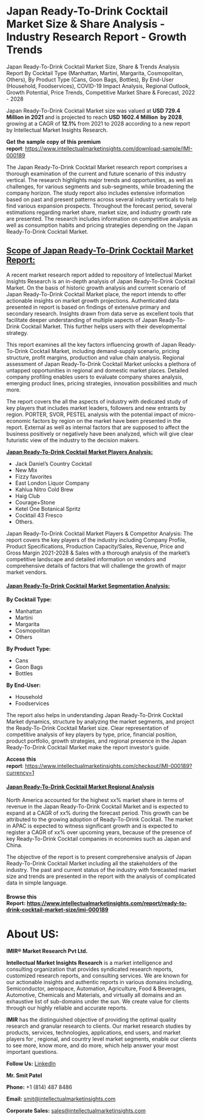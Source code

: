<h1>Japan Ready-To-Drink Cocktail Market Size &amp; Share Analysis - Industry Research Report - Growth Trends</h1>
<p>Japan Ready-To-Drink Cocktail Market Size, Share &amp; Trends Analysis Report By Cocktail Type (Manhattan, Martini, Margarita, Cosmopolitan, Others), By Product Type (Cans, Goon Bags, Bottles), By End-User (Household, Foodservices), COVID-19 Impact Analysis, Regional Outlook, Growth Potential, Price Trends, Competitive Market Share &amp; Forecast, 2022 - 2028</p>
<p>Japan Ready-To-Drink Cocktail Market size was valued at&nbsp;<strong>USD 729.4 Million in 2021</strong>&nbsp;and is projected to reach&nbsp;<strong>USD 1602.4 Million&nbsp; by 2028</strong>, growing at a CAGR of&nbsp;<strong>12.1%</strong>&nbsp;from 2021 to 2028 according to a new report by Intellectual Market Insights Research.</p>
<p>𝐆𝐞𝐭 𝐭𝐡𝐞 𝐬𝐚𝐦𝐩𝐥𝐞 𝐜𝐨𝐩𝐲 𝐨𝐟 𝐭𝐡𝐢𝐬 𝐩𝐫𝐞𝐦𝐢𝐮𝐦 𝐫𝐞𝐩𝐨𝐫𝐭:&nbsp;<a href="https://www.intellectualmarketinsights.com/download-sample/IMI-000189">https://www.intellectualmarketinsights.com/download-sample/IMI-000189</a>&nbsp;</p>
<p>The Japan Ready-To-Drink Cocktail Market research report comprises a thorough examination of the current and future scenario of this industry vertical. The research highlights major trends and opportunities, as well as challenges, for various segments and sub-segments, while broadening the company horizon. The study report also includes extensive information based on past and present patterns across several industry verticals to help find various expansion prospects. Throughout the forecast period, several estimations regarding market share, market size, and industry growth rate are presented. The research includes information on competitive analysis as well as consumption habits and pricing strategies depending on the Japan Ready-To-Drink Cocktail Market.</p>
<h2><u>Scope of Japan Ready-To-Drink Cocktail Market Report:</u></h2>
<p>A recent market research report added to repository of Intellectual Market Insights Research is an in-depth analysis of Japan Ready-To-Drink Cocktail Market. On the basis of historic growth analysis and current scenario of Japan Ready-To-Drink Cocktail Market place, the report intends to offer actionable insights on market growth projections. Authenticated data presented in report is based on findings of extensive primary and secondary research. Insights drawn from data serve as excellent tools that facilitate deeper understanding of multiple aspects of Japan Ready-To-Drink Cocktail Market. This further helps users with their developmental strategy.</p>
<p>This report examines all the key factors influencing growth of Japan Ready-To-Drink Cocktail Market, including demand-supply scenario, pricing structure, profit margins, production and value chain analysis. Regional assessment of Japan Ready-To-Drink Cocktail Market unlocks a plethora of untapped opportunities in regional and domestic market places. Detailed company profiling enables users to evaluate company shares analysis, emerging product lines, pricing strategies, innovation possibilities and much more.</p>
<p>The report covers the all the aspects of industry with dedicated study of key players that includes market leaders, followers and new entrants by region. PORTER, SVOR, PESTEL analysis with the potential impact of micro-economic factors by region on the market have been presented in the report. External as well as internal factors that are supposed to affect the business positively or negatively have been analyzed, which will give clear futuristic view of the industry to the decision makers.</p>
<p><strong><u>Japan Ready-To-Drink Cocktail Market Players Analysis:</u></strong></p>
<ul>
<li>Jack Daniel&rsquo;s Country Cocktail&nbsp;</li>
<li>New Mix&nbsp;</li>
<li>Fizzy favorites&nbsp;</li>
<li>East London Liquor Company&nbsp;</li>
<li>Kahlua Nitro Cold Brew&nbsp;</li>
<li>Haig Club&nbsp;</li>
<li>Courage+Stone&nbsp;</li>
<li>Ketel One Botanical Spritz&nbsp;</li>
<li>Cocktail 43 Fresco</li>
<li>Others.</li>
</ul>
<p>Japan Ready-To-Drink Cocktail Market Players &amp; Competitor Analysis: The report covers the key players of the industry including Company Profile, Product Specifications, Production Capacity/Sales, Revenue, Price and Gross Margin 2021-2028 &amp; Sales with a thorough analysis of the market&rsquo;s competitive landscape and detailed information on vendors and comprehensive details of factors that will challenge the growth of major market vendors.</p>
<h4><strong><u>Japan Ready-To-Drink Cocktail Market Segmentation Analysis:</u></strong></h4>
<p><strong>By Cocktail Type:</strong></p>
<ul>
<li>Manhattan</li>
<li>Martini</li>
<li>Margarita</li>
<li>Cosmopolitan</li>
<li>Others</li>
</ul>
<p><strong>By Product Type:</strong></p>
<ul>
<li>Cans</li>
<li>Goon Bags</li>
<li>Bottles</li>
</ul>
<p><strong>By End-User:</strong></p>
<ul>
<li>Household</li>
<li>Foodservices</li>
</ul>
<p>The report also helps in understanding Japan Ready-To-Drink Cocktail Market dynamics, structure by analyzing the market segments, and project the Ready-To-Drink Cocktail&nbsp;Market size. Clear representation of competitive analysis of key players by type, price, financial position, product portfolio, growth strategies, and regional presence in the Japan Ready-To-Drink Cocktail Market make the report investor&rsquo;s guide.</p>
<p>𝐀𝐜𝐜𝐞𝐬𝐬 𝐭𝐡𝐢𝐬 𝐫𝐞𝐩𝐨𝐫𝐭:&nbsp;<a href="https://www.intellectualmarketinsights.com/checkout/IMI-000189?currency=1">https://www.intellectualmarketinsights.com/checkout/IMI-000189?currency=1</a>&nbsp;</p>
<h4><strong><u> Japan Ready-To-Drink Cocktail Market Regional Analysis</u></strong></h4>
<p>North America accounted for the highest xx% market share in terms of revenue in the Japan Ready-To-Drink Cocktail Market and is expected to expand at a CAGR of xx% during the forecast period. This growth can be attributed to the growing adoption of Ready-To-Drink Cocktail. The market in APAC is expected to witness significant growth and is expected to register a CAGR of xx% over upcoming years, because of the presence of key Ready-To-Drink Cocktail companies in economies such as Japan and China.</p>
<p>The objective of the report is to present comprehensive analysis of Japan Ready-To-Drink Cocktail Market including all the stakeholders of the industry. The past and current status of the industry with forecasted market size and trends are presented in the report with the analysis of complicated data in simple language.</p>
<h4><strong>Browse this Report:&nbsp;<a href="https://www.intellectualmarketinsights.com/report/ready-to-drink-cocktail-market-size/imi-000189">https://www.intellectualmarketinsights.com/report/ready-to-drink-cocktail-market-size/imi-000189</a>&nbsp;</strong></h4>
<h1>About US:</h1>
<p><strong>IMIR&reg; Market Research Pvt Ltd.</strong></p>
<p><strong>Intellectual Market Insights Research</strong> is a market intelligence and consulting organization that provides syndicated research reports, customized research reports, and consulting services. We are known for our actionable insights and authentic reports in various domains including, Semiconductor, aerospace, Automation, Agriculture, Food &amp; Beverages, Automotive, Chemicals and Materials, and virtually all domains and an exhaustive list of sub-domains under the sun. We create value for clients through our highly reliable and accurate reports.</p>
<p><strong>IMIR</strong> has the distinguished objective of providing the optimal quality research and granular research to clients. Our market research studies by products, services, technologies, applications, end users, and market players for , regional, and country level market segments, enable our clients to see more, know more, and do more, which help answer your most important questions.</p>
<p><strong>Follow Us:</strong> <a href="https://www.linkedin.com/company/imir-marketresearch/">LinkedIn</a></p>
<p><strong>Mr. Smit Patel</strong></p>
<p><strong>Phone:</strong> +1 (814) 487 8486</p>
<p><strong>Email:</strong> <a href="mailto:smit@intellectualmarketinsights.com">smit@intellectualmarketinsights.com</a></p>
<p><strong>Corporate Sales:</strong> <a href="mailto:sales@intellectualmarketinsights.com">sales@intellectualmarketinsights.com</a></p>
<div>&nbsp;</div>

